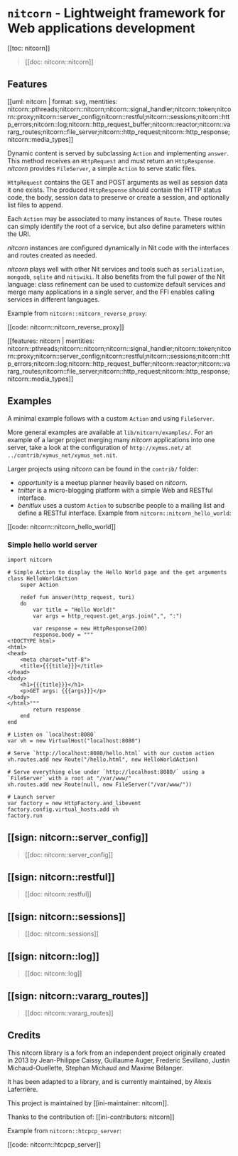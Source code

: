 # `nitcorn` - Lightweight framework for Web applications development

[[toc: nitcorn]]

> [[doc: nitcorn::nitcorn]]

## Features

[[uml: nitcorn | format: svg, mentities: nitcorn::pthreads;nitcorn::nitcorn;nitcorn::signal_handler;nitcorn::token;nitcorn::proxy;nitcorn::server_config;nitcorn::restful;nitcorn::sessions;nitcorn::http_errors;nitcorn::log;nitcorn::http_request_buffer;nitcorn::reactor;nitcorn::vararg_routes;nitcorn::file_server;nitcorn::http_request;nitcorn::http_response;nitcorn::media_types]]

Dynamic content is served by subclassing `Action` and implementing `answer`.
This method receives an `HttpRequest` and must return an `HttpResponse`.
_nitcorn_ provides `FileServer`, a simple `Action` to serve static files.

`HttpRequest` contains the GET and POST arguments as well as session data it one exists.
The produced `HttpResponse` should contain the HTTP status code, the body,
session data to preserve or create a session, and optionally list files to append.

Each `Action` may be associated to many instances of `Route`.
These routes can simply identify the root of a service,
but also define parameters within the URI.

_nitcorn_ instances are configured dynamically in Nit code with the interfaces and routes created as needed.

_nitcorn_ plays well with other Nit services and tools such as `serialization`, `mongodb`, `sqlite` and `nitiwiki`.
It also benefits from the full power of the Nit language:
class refinement can be used to customize default services and merge many applications in a single server,
and the FFI enables calling services in different languages.

Example from `nitcorn::nitcorn_reverse_proxy`:

[[code: nitcorn::nitcorn_reverse_proxy]]

[[features: nitcorn | mentities: nitcorn::pthreads;nitcorn::nitcorn;nitcorn::signal_handler;nitcorn::token;nitcorn::proxy;nitcorn::server_config;nitcorn::restful;nitcorn::sessions;nitcorn::http_errors;nitcorn::log;nitcorn::http_request_buffer;nitcorn::reactor;nitcorn::vararg_routes;nitcorn::file_server;nitcorn::http_request;nitcorn::http_response;nitcorn::media_types]]

## Examples

A minimal example follows with a custom `Action` and using `FileServer`.

More general examples are available at `lib/nitcorn/examples/`.
For an example of a larger project merging many _nitcorn_ applications into one server,
take a look at the configuration of `http://xymus.net/` at `../contrib/xymus_net/xymus_net.nit`.

Larger projects using _nitcorn_ can be found in the `contrib/` folder:

* _opportunity_ is a meetup planner heavily based on _nitcorn_.
* _tnitter_ is a micro-blogging platform with a simple Web and RESTful interface.
* _benitlux_ uses a custom `Action` to subscribe people to a mailing list and define a RESTful interface.
  Example from `nitcorn::nitcorn_hello_world`:

[[code: nitcorn::nitcorn_hello_world]]

### Simple hello world server

~~~
import nitcorn

# Simple Action to display the Hello World page and the get arguments
class HelloWorldAction
	super Action

	redef fun answer(http_request, turi)
	do
		var title = "Hello World!"
		var args = http_request.get_args.join(",", ":")

		var response = new HttpResponse(200)
		response.body = """
<!DOCTYPE html>
<html>
<head>
	<meta charset="utf-8">
	<title>{{{title}}}</title>
</head>
<body>
	<h1>{{{title}}}</h1>
	<p>GET args: {{{args}}}</p>
</body>
</html>"""
		return response
	end
end

# Listen on `localhost:8080`
var vh = new VirtualHost("localhost:8080")

# Serve `http://localhost:8080/hello.html` with our custom action
vh.routes.add new Route("/hello.html", new HelloWorldAction)

# Serve everything else under `http://localhost:8080/` using a `FileServer` with a root at "/var/www/"
vh.routes.add new Route(null, new FileServer("/var/www/"))

# Launch server
var factory = new HttpFactory.and_libevent
factory.config.virtual_hosts.add vh
factory.run
~~~

## [[sign: nitcorn::server_config]]

> [[doc: nitcorn::server_config]]

## [[sign: nitcorn::restful]]

> [[doc: nitcorn::restful]]

## [[sign: nitcorn::sessions]]

> [[doc: nitcorn::sessions]]

## [[sign: nitcorn::log]]

> [[doc: nitcorn::log]]

## [[sign: nitcorn::vararg_routes]]

> [[doc: nitcorn::vararg_routes]]

## Credits

This nitcorn library is a fork from an independent project originally created in 2013 by
Jean-Philippe Caissy, Guillaume Auger, Frederic Sevillano, Justin Michaud-Ouellette,
Stephan Michaud and Maxime Bélanger.

It has been adapted to a library, and is currently maintained, by Alexis Laferrière.

This project is maintained by [[ini-maintainer: nitcorn]].

Thanks to the contribution of:
[[ini-contributors: nitcorn]]

Example from `nitcorn::htcpcp_server`:

[[code: nitcorn::htcpcp_server]]
